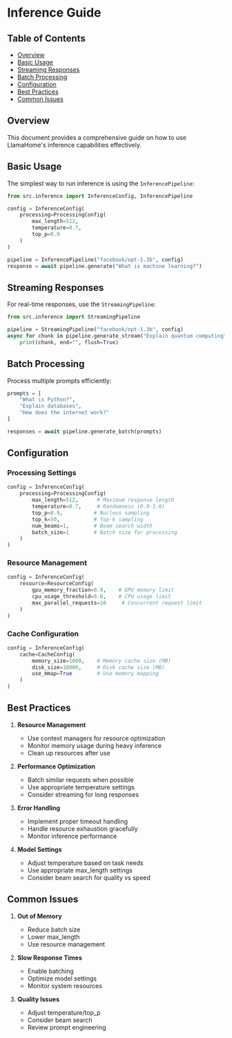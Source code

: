 # Inference Guide

## Table of Contents

- [Overview](#overview)
- [Basic Usage](#basic-usage)
- [Streaming Responses](#streaming-responses)
- [Batch Processing](#batch-processing)
- [Configuration](#configuration)
- [Best Practices](#best-practices)
- [Common Issues](#common-issues)

## Overview

This document provides a comprehensive guide on how to use LlamaHome's inference capabilities effectively. 

## Basic Usage

The simplest way to run inference is using the `InferencePipeline`:

```python
from src.inference import InferenceConfig, InferencePipeline

config = InferenceConfig(
    processing=ProcessingConfig(
        max_length=512,
        temperature=0.7,
        top_p=0.9
    )
)

pipeline = InferencePipeline("facebook/opt-1.3b", config)
response = await pipeline.generate("What is machine learning?")
```

## Streaming Responses

For real-time responses, use the `StreamingPipeline`:

```python
from src.inference import StreamingPipeline

pipeline = StreamingPipeline("facebook/opt-1.3b", config)
async for chunk in pipeline.generate_stream("Explain quantum computing"):
    print(chunk, end="", flush=True)
```

## Batch Processing

Process multiple prompts efficiently:

```python
prompts = [
    "What is Python?",
    "Explain databases",
    "How does the internet work?"
]

responses = await pipeline.generate_batch(prompts)
```

## Configuration

### Processing Settings

```python
config = InferenceConfig(
    processing=ProcessingConfig(
        max_length=512,      # Maximum response length
        temperature=0.7,     # Randomness (0.0-1.0)
        top_p=0.9,          # Nucleus sampling
        top_k=50,           # Top-k sampling
        num_beams=1,        # Beam search width
        batch_size=1        # Batch size for processing
    )
)
```

### Resource Management

```python
config = InferenceConfig(
    resource=ResourceConfig(
        gpu_memory_fraction=0.9,    # GPU memory limit
        cpu_usage_threshold=0.8,    # CPU usage limit
        max_parallel_requests=10     # Concurrent request limit
    )
)
```

### Cache Configuration

```python
config = InferenceConfig(
    cache=CacheConfig(
        memory_size=1000,    # Memory cache size (MB)
        disk_size=10000,     # Disk cache size (MB)
        use_mmap=True        # Use memory mapping
    )
)
```

## Best Practices

1. **Resource Management**
   - Use context managers for resource optimization
   - Monitor memory usage during heavy inference
   - Clean up resources after use

2. **Performance Optimization**
   - Batch similar requests when possible
   - Use appropriate temperature settings
   - Consider streaming for long responses

3. **Error Handling**
   - Implement proper timeout handling
   - Handle resource exhaustion gracefully
   - Monitor inference performance

4. **Model Settings**
   - Adjust temperature based on task needs
   - Use appropriate max_length settings
   - Consider beam search for quality vs speed

## Common Issues

1. **Out of Memory**
   - Reduce batch size
   - Lower max_length
   - Use resource management

2. **Slow Response Times**
   - Enable batching
   - Optimize model settings
   - Monitor system resources

3. **Quality Issues**
   - Adjust temperature/top_p
   - Consider beam search
   - Review prompt engineering 